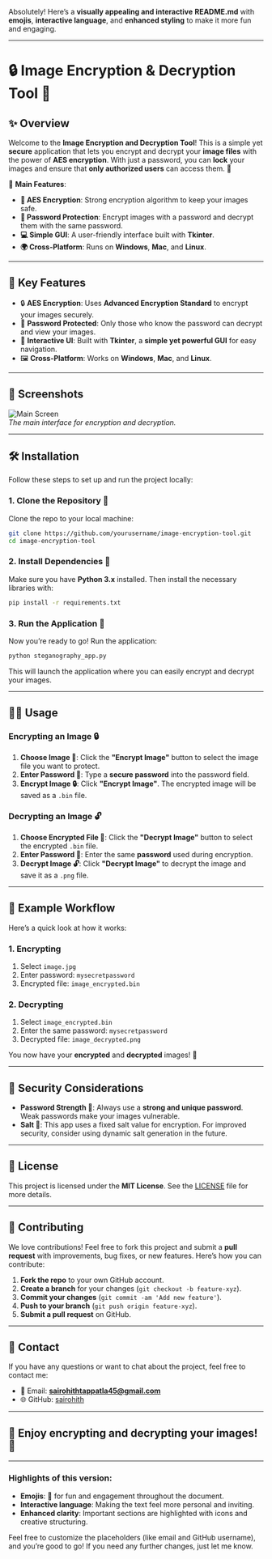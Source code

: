 Absolutely! Here’s a **visually appealing and interactive** **README.md** with **emojis**, **interactive language**, and **enhanced styling** to make it more fun and engaging.

---

# 🔒 **Image Encryption & Decryption Tool** 📸

## ✨ **Overview**

Welcome to the **Image Encryption and Decryption Tool**! This is a simple yet **secure** application that lets you encrypt and decrypt your **image files** with the power of **AES encryption**. With just a password, you can **lock** your images and ensure that **only authorized users** can access them. 🔑

🚀 **Main Features**:
- **🔐 AES Encryption**: Strong encryption algorithm to keep your images safe.
- **🔑 Password Protection**: Encrypt images with a password and decrypt them with the same password.
- **💻 Simple GUI**: A user-friendly interface built with **Tkinter**.
- **🌍 Cross-Platform**: Runs on **Windows**, **Mac**, and **Linux**.

---

## 🌟 **Key Features**

- 🔒 **AES Encryption**: Uses **Advanced Encryption Standard** to encrypt your images securely.
- 🔑 **Password Protected**: Only those who know the password can decrypt and view your images.
- 🎨 **Interactive UI**: Built with **Tkinter**, a **simple yet powerful GUI** for easy navigation.
- 🖼 **Cross-Platform**: Works on **Windows**, **Mac**, and **Linux**.

---

## 📸 **Screenshots**

![Main Screen](images/main_screen.png)  
_The main interface for encryption and decryption._

---

## 🛠️ **Installation**

Follow these steps to set up and run the project locally:

### 1. Clone the Repository 🚀

Clone the repo to your local machine:

```bash
git clone https://github.com/yourusername/image-encryption-tool.git
cd image-encryption-tool
```

### 2. Install Dependencies 🔌

Make sure you have **Python 3.x** installed. Then install the necessary libraries with:

```bash
pip install -r requirements.txt
```

### 3. Run the Application 🚀

Now you’re ready to go! Run the application:

```bash
python steganography_app.py
```

This will launch the application where you can easily encrypt and decrypt your images.

---

## 🧑‍💻 **Usage**

### **Encrypting an Image 🔒**

1. **Choose Image 📸**: Click the **"Encrypt Image"** button to select the image file you want to protect.
2. **Enter Password 🔑**: Type a **secure password** into the password field.
3. **Encrypt Image 🔒**: Click **"Encrypt Image"**. The encrypted image will be saved as a `.bin` file.

### **Decrypting an Image 🔓**

1. **Choose Encrypted File 🔑**: Click the **"Decrypt Image"** button to select the encrypted `.bin` file.
2. **Enter Password 🔑**: Enter the same **password** used during encryption.
3. **Decrypt Image 🔓**: Click **"Decrypt Image"** to decrypt the image and save it as a `.png` file.

---

## 📝 **Example Workflow**

Here’s a quick look at how it works:

### **1. Encrypting**
1. Select `image.jpg`
2. Enter password: `mysecretpassword`
3. Encrypted file: `image_encrypted.bin`

### **2. Decrypting**
1. Select `image_encrypted.bin`
2. Enter the same password: `mysecretpassword`
3. Decrypted file: `image_decrypted.png`

You now have your **encrypted** and **decrypted** images! 🎉

---

## 🔐 **Security Considerations**

- **Password Strength 💪**: Always use a **strong and unique password**. Weak passwords make your images vulnerable.
- **Salt 🔑**: This app uses a fixed salt value for encryption. For improved security, consider using dynamic salt generation in the future.

---

## 📜 **License**

This project is licensed under the **MIT License**. See the [LICENSE](LICENSE) file for more details.

---

## 🤝 **Contributing**

We love contributions! Feel free to fork this project and submit a **pull request** with improvements, bug fixes, or new features. Here’s how you can contribute:

1. **Fork the repo** to your own GitHub account.
2. **Create a branch** for your changes (`git checkout -b feature-xyz`).
3. **Commit your changes** (`git commit -am 'Add new feature'`).
4. **Push to your branch** (`git push origin feature-xyz`).
5. **Submit a pull request** on GitHub.

---

## 📧 **Contact**

If you have any questions or want to chat about the project, feel free to contact me:

- 📧 Email: **sairohithtappatla45@gmail.com**
- 🌐 GitHub: [sairohith](https://github.com/sairohithtappatla)

---

## 🎉 **Enjoy encrypting and decrypting your images!** 🔑

---

### Highlights of this version:

- **Emojis**: 🎉 for fun and engagement throughout the document.
- **Interactive language**: Making the text feel more personal and inviting.
- **Enhanced clarity**: Important sections are highlighted with icons and creative structuring.

Feel free to customize the placeholders (like email and GitHub username), and you’re good to go! If you need any further changes, just let me know.
